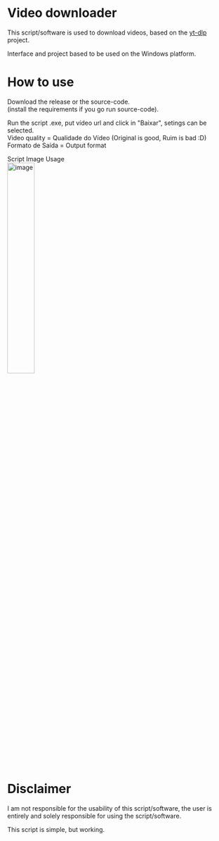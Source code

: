 
# Video downloader

This script/software is used to download videos, based on the [yt-dlp](https://github.com/yt-dlp/yt-dlp) project.

Interface and project based to be used on the Windows platform.

# How to use

Download the release or the source-code.  
(install the requirements if you go run source-code).

Run the script .exe, put vídeo url and click in "Baixar", setings can be selected.  
Video quality = Qualidade do Vídeo (Original is good, Ruim is bad :D)  
Formato de Saída = Output format

Script Image Usage  
<img src="https://i.ibb.co/M14J4Jp/Screenshot-2024-08-09-215103.png" alt="image" width="35%"><br>

# Disclaimer

I am not responsible for the usability of this script/software, the user is entirely and solely responsible for using the script/software.

This script is simple, but working.
